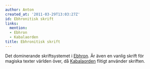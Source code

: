 ```yaml
---
author: Anton
created_at: '2011-03-29T13:03:27Z'
id: Ebhronitisk skrift
links:
  mention:
  - Ebhron
  - Kabalaorden
title: Ebhronitisk skrift
---
```


Det dominerande skriftsystemet i [Ebhron]. Är även en vanlig skrift för magiska texter världen över,
då [Kabalaorden] flitigt använder skriften.

  [Ebhron]: Ebhron
  [Kabalaorden]: Kabalaorden
